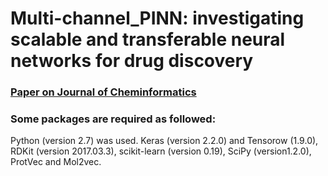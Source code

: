 # Multi-channel_PINN: investigating scalable and transferable neural networks for drug discovery

### [Paper on Journal of Cheminformatics](https://doi.org/10.1186/s13321-019-0368-1)


### Some packages are required as followed:
Python (version 2.7) was used.
Keras (version 2.2.0) and Tensorow (1.9.0),
RDKit (version 2017.03.3), 
scikit-learn (version 0.19), 
SciPy (version1.2.0), 
ProtVec and Mol2vec.
